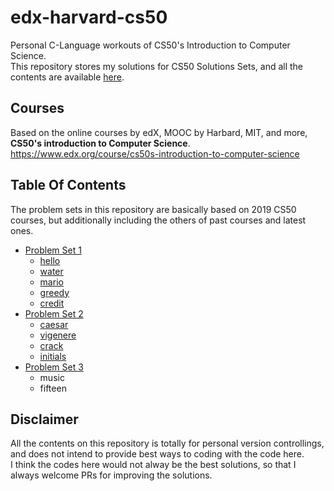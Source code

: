 # edx-harvard-cs50

Personal C-Language workouts of CS50's Introduction to Computer Science.  
This repository stores my solutions for CS50 Solutions Sets, and all the contents are available [here](https://cs50.harvard.edu/x/2019/).  

## Courses

Based on the online courses by edX, MOOC by Harbard, MIT, and more, **CS50's introduction to Computer Science**.  
<https://www.edx.org/course/cs50s-introduction-to-computer-science>

## Table Of Contents

The problem sets in this repository are basically based on 2019 CS50 courses, but additionally including the others of past courses and latest ones.  

- [Problem Set 1](https://github.com/hwakabh/edx-harvard-cs50/tree/master/pset1)
  - [hello](https://github.com/hwakabh/edx-harvard-cs50/tree/master/pset1/hello)
  - [water](https://github.com/hwakabh/edx-harvard-cs50/tree/master/pset1/water)
  - [mario](https://github.com/hwakabh/edx-harvard-cs50/tree/master/pset1/mario)
  - [greedy](https://github.com/hwakabh/edx-harvard-cs50/tree/master/pset1/greedy)
  - [credit](https://github.com/hwakabh/edx-harvard-cs50/tree/master/pset1/credit)
- [Problem Set 2](https://github.com/hwakabh/edx-harvard-cs50/tree/master/pset2)
  - [caesar](https://github.com/hwakabh/edx-harvard-cs50/tree/master/pset2/caesar)
  - [vigenere](https://github.com/hwakabh/edx-harvard-cs50/tree/master/pset2/vigenere)
  - [crack](https://github.com/hwakabh/edx-harvard-cs50/tree/master/pset2/crack)
  - [initials](https://github.com/hwakabh/edx-harvard-cs50/tree/master/pset2/initials)
- [Problem Set 3](https://github.com/hwakabh/edx-harvard-cs50/tree/master/pset3)
  - music
  - fifteen

## Disclaimer

All the contents on this repository is totally for personal version controllings, and does not intend to provide best ways to coding with the code here.  
I think the codes here would not alway be the best solutions, so that I always welcome PRs for improving the solutions.  

